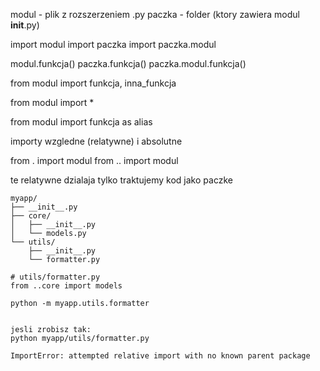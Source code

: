 modul - plik z rozszerzeniem .py
paczka - folder (ktory zawiera modul __init__.py)


import modul
import paczka
import paczka.modul

modul.funkcja()
paczka.funkcja()
paczka.modul.funkcja()


from modul import funkcja, inna_funkcja

from modul import *

from modul import funkcja as alias

importy wzgledne (relatywne) i absolutne

from . import modul
from .. import modul

te relatywne dzialaja tylko traktujemy kod jako paczke

    myapp/
    ├── __init__.py
    ├── core/
    │   ├── __init__.py
    │   └── models.py
    └── utils/
        ├── __init__.py
        └── formatter.py
    
    # utils/formatter.py
    from ..core import models

    python -m myapp.utils.formatter


    jesli zrobisz tak:
    python myapp/utils/formatter.py
    
    ImportError: attempted relative import with no known parent package
